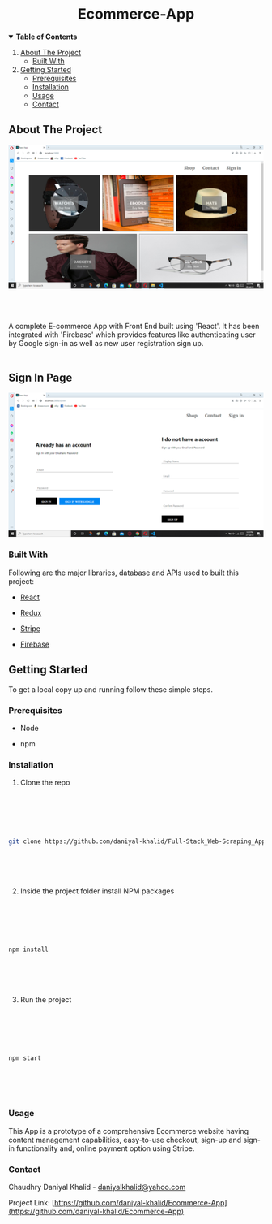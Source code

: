 
  

  

  

<h1  align=center> Ecommerce-App </h1>

  

  

<!-- TABLE OF CONTENTS -->

  

  

<details  open="open">

  

  

**<summary>Table of Contents</summary>**

  

  

<ol>

  

  

<li> <a  href="#about-the-project">About The Project</a>

  

  

<ul>

  

  

<li><a  href="#built-with">Built With</a></li>

  

  

</ul>

  

  

<li> <a  href="#getting-started">Getting Started</a>

  

  

<ul>

  

  

<li><a  href="#prerequisites">Prerequisites</a></li>

  

  

<li><a  href="#installation">Installation</a></li>

  

  

<li><a  href="#usage">Usage</a></li>

  

<li><a  href="#contact">Contact</a></li>

  

  

</ul>

  

</ol>

  

  

</details>

  

  

  

<!-- ABOUT THE PROJECT -->

  

  

## About The Project

  

  

![project-screenshot](/project-screenshot.png)

  

  

  
 
&nbsp;  
&nbsp; 

A complete E-commerce App with Front End built using 'React'. It has been integrated with 'Firebase' which provides features like authenticating user by Google sign-in as well as new user registration sign up. 
&nbsp;  
&nbsp;  



## Sign In Page

![Sign in page screenshot](/signin-page.png)


  

### Built With

  

  

  

Following are the major libraries, database and APIs used to built this project:

  

  

*  [React](https://reactjs.org/)

  

  

*  [Redux](https://redux.js.org/)

  

  

*  [Stripe](https://stripe.com/)

*  [Firebase](https://firebase.google.com/)

  
  

  

  

<!-- GETTING STARTED -->

  

  

## Getting Started

  

  

  

To get a local copy up and running follow these simple steps.

  

  

  

### Prerequisites

  

  

  

* Node

  

  

* npm

  

  
  
  

  

  

### Installation

  

  

  

1. Clone the repo

  

  

```sh

  

  

git clone https://github.com/daniyal-khalid/Full-Stack_Web-Scraping_App.git

  

  

```

  

  

2. Inside the project folder install NPM packages

  

  

```sh

  

  

npm install

  

  

```

  

  
  
  

3. Run the project

  

  

```sh

  

  

npm start

  

  

```

  

  

  

<!-- USAGE EXAMPLES -->

  

  

### Usage

  

  

  

This App is a prototype of a comprehensive Ecommerce website having content management capabilities, easy-to-use checkout, sign-up and sign-in functionality and, online payment option using Stripe.

  

<!-- CONTACT -->

  

  

### Contact

  

  

  

Chaudhry Daniyal Khalid - daniyalkhalid@yahoo.com

  

  

  

Project Link: [https://github.com/daniyal-khalid/Ecommerce-App](https://github.com/daniyal-khalid/Ecommerce-App)
